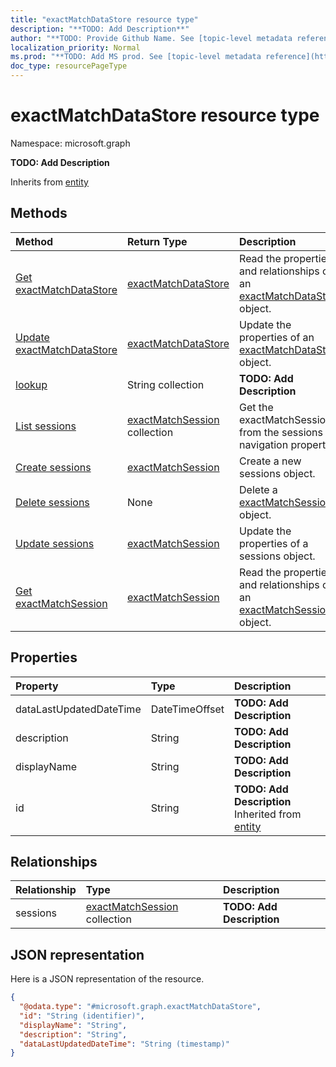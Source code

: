 ```yaml
---
title: "exactMatchDataStore resource type"
description: "**TODO: Add Description**"
author: "**TODO: Provide Github Name. See [topic-level metadata reference](https://msgo.azurewebsites.net/add/document/guidelines/metadata.html#topic-level-metadata)**"
localization_priority: Normal
ms.prod: "**TODO: Add MS prod. See [topic-level metadata reference](https://msgo.azurewebsites.net/add/document/guidelines/metadata.html#topic-level-metadata)**"
doc_type: resourcePageType
---
```


# exactMatchDataStore resource type


Namespace: microsoft.graph

**TODO: Add Description**


Inherits from [entity](../resources/entity.md)

## Methods
|Method|Return Type|Description|
|:---|:---|:---|
|[Get exactMatchDataStore](../api/exactmatchdatastore-get.md)|[exactMatchDataStore](../resources/exactmatchdatastore.md)|Read the properties and relationships of an [exactMatchDataStore](../resources/exactmatchdatastore.md) object.|
|[Update exactMatchDataStore](../api/exactmatchdatastore-update.md)|[exactMatchDataStore](../resources/exactmatchdatastore.md)|Update the properties of an [exactMatchDataStore](../resources/exactmatchdatastore.md) object.|
|[lookup](../api/exactmatchdatastore-lookup.md)|String collection|**TODO: Add Description**|
|[List sessions](../api/exactmatchdatastore-list-sessions.md)|[exactMatchSession](../resources/exactmatchsession.md) collection|Get the exactMatchSessions from the sessions navigation property.|
|[Create sessions](../api/exactmatchdatastore-post-sessions.md)|[exactMatchSession](../resources/exactmatchsession.md)|Create a new sessions object.|
|[Delete sessions](../api/exactmatchdatastore-delete-sessions.md)|None|Delete a [exactMatchSession](../resources/exactmatchsession.md) object.|
|[Update sessions](../api/exactmatchdatastore-update-sessions.md)|[exactMatchSession](../resources/exactmatchsession.md)|Update the properties of a sessions object.|
|[Get exactMatchSession](../api/exactmatchsession-get.md)|[exactMatchSession](../resources/exactmatchsession.md)|Read the properties and relationships of an [exactMatchSession](../resources/exactmatchsession.md) object.|

## Properties
|Property|Type|Description|
|:---|:---|:---|
|dataLastUpdatedDateTime|DateTimeOffset|**TODO: Add Description**|
|description|String|**TODO: Add Description**|
|displayName|String|**TODO: Add Description**|
|id|String|**TODO: Add Description** Inherited from [entity](../resources/entity.md)|

## Relationships
|Relationship|Type|Description|
|:---|:---|:---|
|sessions|[exactMatchSession](../resources/exactmatchsession.md) collection|**TODO: Add Description**|

## JSON representation
Here is a JSON representation of the resource.
<!-- {
  "blockType": "resource",
  "keyProperty": "id",
  "@odata.type": "microsoft.graph.exactMatchDataStore",
  "baseType": "microsoft.graph.entity",
  "openType": false
}
-->
``` json
{
  "@odata.type": "#microsoft.graph.exactMatchDataStore",
  "id": "String (identifier)",
  "displayName": "String",
  "description": "String",
  "dataLastUpdatedDateTime": "String (timestamp)"
}
```

